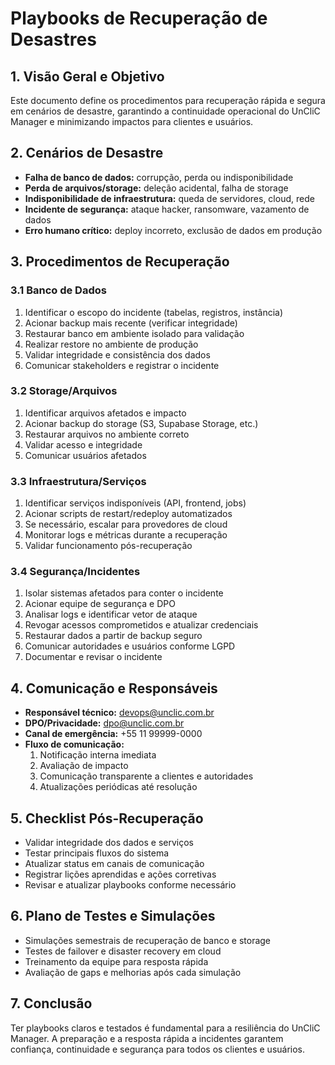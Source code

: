 # Playbooks de Recuperação de Desastres

## 1. Visão Geral e Objetivo

Este documento define os procedimentos para recuperação rápida e segura em cenários de desastre, garantindo a continuidade operacional do UnCliC Manager e minimizando impactos para clientes e usuários.

## 2. Cenários de Desastre

- **Falha de banco de dados:** corrupção, perda ou indisponibilidade
- **Perda de arquivos/storage:** deleção acidental, falha de storage
- **Indisponibilidade de infraestrutura:** queda de servidores, cloud, rede
- **Incidente de segurança:** ataque hacker, ransomware, vazamento de dados
- **Erro humano crítico:** deploy incorreto, exclusão de dados em produção

## 3. Procedimentos de Recuperação

### 3.1 Banco de Dados
1. Identificar o escopo do incidente (tabelas, registros, instância)
2. Acionar backup mais recente (verificar integridade)
3. Restaurar banco em ambiente isolado para validação
4. Realizar restore no ambiente de produção
5. Validar integridade e consistência dos dados
6. Comunicar stakeholders e registrar o incidente

### 3.2 Storage/Arquivos
1. Identificar arquivos afetados e impacto
2. Acionar backup do storage (S3, Supabase Storage, etc.)
3. Restaurar arquivos no ambiente correto
4. Validar acesso e integridade
5. Comunicar usuários afetados

### 3.3 Infraestrutura/Serviços
1. Identificar serviços indisponíveis (API, frontend, jobs)
2. Acionar scripts de restart/redeploy automatizados
3. Se necessário, escalar para provedores de cloud
4. Monitorar logs e métricas durante a recuperação
5. Validar funcionamento pós-recuperação

### 3.4 Segurança/Incidentes
1. Isolar sistemas afetados para conter o incidente
2. Acionar equipe de segurança e DPO
3. Analisar logs e identificar vetor de ataque
4. Revogar acessos comprometidos e atualizar credenciais
5. Restaurar dados a partir de backup seguro
6. Comunicar autoridades e usuários conforme LGPD
7. Documentar e revisar o incidente

## 4. Comunicação e Responsáveis

- **Responsável técnico:** devops@unclic.com.br
- **DPO/Privacidade:** dpo@unclic.com.br
- **Canal de emergência:** +55 11 99999-0000
- **Fluxo de comunicação:**
  1. Notificação interna imediata
  2. Avaliação de impacto
  3. Comunicação transparente a clientes e autoridades
  4. Atualizações periódicas até resolução

## 5. Checklist Pós-Recuperação

- Validar integridade dos dados e serviços
- Testar principais fluxos do sistema
- Atualizar status em canais de comunicação
- Registrar lições aprendidas e ações corretivas
- Revisar e atualizar playbooks conforme necessário

## 6. Plano de Testes e Simulações

- Simulações semestrais de recuperação de banco e storage
- Testes de failover e disaster recovery em cloud
- Treinamento da equipe para resposta rápida
- Avaliação de gaps e melhorias após cada simulação

## 7. Conclusão

Ter playbooks claros e testados é fundamental para a resiliência do UnCliC Manager. A preparação e a resposta rápida a incidentes garantem confiança, continuidade e segurança para todos os clientes e usuários. 